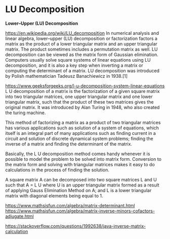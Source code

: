 
# LU Decomposition
**Lower–Upper (LU) Decomposition**

https://en.wikipedia.org/wiki/LU_decomposition
In numerical analysis and linear algebra, lower–upper (LU) decomposition or factorization factors a matrix as the product of a lower triangular matrix and an upper triangular matrix. The product sometimes includes a permutation matrix as well. LU decomposition can be viewed as the matrix form of Gaussian elimination. Computers usually solve square systems of linear equations using LU decomposition, and it is also a key step when inverting a matrix or computing the determinant of a matrix. LU decomposition was introduced by Polish mathematician Tadeusz Banachiewicz in 1938.[1]


https://www.geeksforgeeks.org/l-u-decomposition-system-linear-equations
L U decomposition of a matrix is the factorization of a given square matrix into two triangular matrices, one upper triangular matrix and one lower triangular matrix, such that the product of these two matrices gives the original matrix. It was introduced by Alan Turing in 1948, who also created the turing machine.

This method of factorizing a matrix as a product of two triangular matrices has various applications such as solution of a system of equations, which itself is an integral part of many applications such as finding current in a circuit and solution of discrete dynamical system problems; finding the inverse of a matrix and finding the determinant of the matrix.

Basically, the L U decomposition method comes handy whenever it is possible to model the problem to be solved into matrix form. Conversion to the matrix form and solving with triangular matrices makes it easy to do calculations in the process of finding the solution.

A square matrix A can be decomposed into two square matrices L and U such that A = L U where U is an upper triangular matrix formed as a result of applying Gauss Elimination Method on A; and L is a lower triangular matrix with diagonal elements being equal to 1.


https://www.mathsisfun.com/algebra/matrix-determinant.html
https://www.mathsisfun.com/algebra/matrix-inverse-minors-cofactors-adjugate.html

https://stackoverflow.com/questions/1992638/java-inverse-matrix-calculation